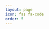 ```yaml
---
layout: page
icon: fas fa-code
order: 5
---
```


<!-- 
Below are a couple of open source projects I have contributed to. There are more in my [GitHub](https://github.com/nheidloff) organization.

## Cloud Native Starter

Technologies:
* Kubernetes, OpenShift and Istio
* Jakarta EE, MicroProfile and Quarkus
* OpenID Connect and Keycloak

Check out the [cloud-native-starter](https://github.com/IBM/cloud-native-starter) repo.

![image](/assets/img/cloud-native-starter.png)

## Operators Reference Architecture

Technologies:
* Kubernetes and OpenShift
* Operators, Operator SDK and OLM
* Go, Java and Quarkus

Check out the [operator-sample-go](https://github.com/IBM/operator-sample-go) repo.

![image](/assets/img/OperatorMetaModel.png)

## Application Modernization

Technologies:
* Microservices and micro frontends
* WebSphere, Liberty and Quarkus
* Reactive and Kafka
* CI/CD, DevOps and GitOps

Check out the [application-modernization-javaee-quarkus](https://github.com/IBM/application-modernization-javaee-quarkus) repo.

![image](/assets/img/app-modernization.png)

## Automation for Watson NLP Deployments

Technologies:
* Terraform and IBM TechZone Deployer
* GitOps and ArgoCD
* Watson NLP

Check out the [watson-automation](https://github.com/ibm/watson-automation) repo.

![image](/assets/img/watson-automation.png)

## Reactive Programming

Technologies:
* Quarkus, Vert.X and MicroProfile
* Kubernetes and OpenShift
* Postgres, Kafka 

Check out the [cloud-native-starter/reactive](https://github.com/IBM/cloud-native-starter/tree/master/reactive) repo.

![image](/assets/img/cloud-native-starter-reactive.png)

## Software as a Service Reference Architecture

Technologies:
* Kubernetes, OpenShift, CodeEngine
* CI/CD, DevSecOps
* Postgres, IBM AppID, Quarkus, Vue.js

Check out the [multi-tenancy](https://github.com/IBM/multi-tenancy) repo.

![image](/assets/img/saas.png)

## Blue Cloud Mirror

Technologies:
* TensorFlow JS and Watson
* Serverless and Kubernetes

Check out the [blue-cloud-mirror](https://github.com/IBM/blue-cloud-mirror) repo.

![image](/assets/img/blue-cloud-mirror.jpeg) -->